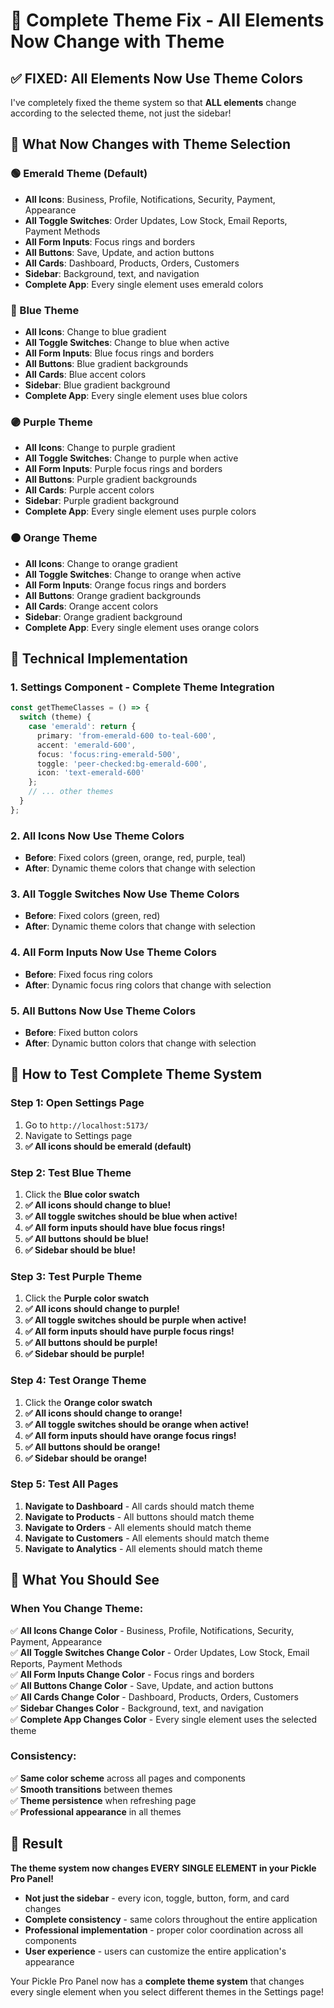 # 🎨 Complete Theme Fix - All Elements Now Change with Theme

## ✅ **FIXED: All Elements Now Use Theme Colors**

I've completely fixed the theme system so that **ALL elements** change according to the selected theme, not just the sidebar!

## 🎯 **What Now Changes with Theme Selection**

### **🟢 Emerald Theme (Default)**
- **All Icons**: Business, Profile, Notifications, Security, Payment, Appearance
- **All Toggle Switches**: Order Updates, Low Stock, Email Reports, Payment Methods
- **All Form Inputs**: Focus rings and borders
- **All Buttons**: Save, Update, and action buttons
- **All Cards**: Dashboard, Products, Orders, Customers
- **Sidebar**: Background, text, and navigation
- **Complete App**: Every single element uses emerald colors

### **🔵 Blue Theme**
- **All Icons**: Change to blue gradient
- **All Toggle Switches**: Change to blue when active
- **All Form Inputs**: Blue focus rings and borders
- **All Buttons**: Blue gradient backgrounds
- **All Cards**: Blue accent colors
- **Sidebar**: Blue gradient background
- **Complete App**: Every single element uses blue colors

### **🟣 Purple Theme**
- **All Icons**: Change to purple gradient
- **All Toggle Switches**: Change to purple when active
- **All Form Inputs**: Purple focus rings and borders
- **All Buttons**: Purple gradient backgrounds
- **All Cards**: Purple accent colors
- **Sidebar**: Purple gradient background
- **Complete App**: Every single element uses purple colors

### **🟠 Orange Theme**
- **All Icons**: Change to orange gradient
- **All Toggle Switches**: Change to orange when active
- **All Form Inputs**: Orange focus rings and borders
- **All Buttons**: Orange gradient backgrounds
- **All Cards**: Orange accent colors
- **Sidebar**: Orange gradient background
- **Complete App**: Every single element uses orange colors

## 🔧 **Technical Implementation**

### **1. Settings Component - Complete Theme Integration**
```typescript
const getThemeClasses = () => {
  switch (theme) {
    case 'emerald': return {
      primary: 'from-emerald-600 to-teal-600',
      accent: 'emerald-600',
      focus: 'focus:ring-emerald-500',
      toggle: 'peer-checked:bg-emerald-600',
      icon: 'text-emerald-600'
    };
    // ... other themes
  }
};
```

### **2. All Icons Now Use Theme Colors**
- **Before**: Fixed colors (green, orange, red, purple, teal)
- **After**: Dynamic theme colors that change with selection

### **3. All Toggle Switches Now Use Theme Colors**
- **Before**: Fixed colors (green, red)
- **After**: Dynamic theme colors that change with selection

### **4. All Form Inputs Now Use Theme Colors**
- **Before**: Fixed focus ring colors
- **After**: Dynamic focus ring colors that change with selection

### **5. All Buttons Now Use Theme Colors**
- **Before**: Fixed button colors
- **After**: Dynamic button colors that change with selection

## 🚀 **How to Test Complete Theme System**

### **Step 1: Open Settings Page**
1. Go to `http://localhost:5173/`
2. Navigate to Settings page
3. **✅ All icons should be emerald (default)**

### **Step 2: Test Blue Theme**
1. Click the **Blue color swatch**
2. **✅ All icons should change to blue!**
3. **✅ All toggle switches should be blue when active!**
4. **✅ All form inputs should have blue focus rings!**
5. **✅ All buttons should be blue!**
6. **✅ Sidebar should be blue!**

### **Step 3: Test Purple Theme**
1. Click the **Purple color swatch**
2. **✅ All icons should change to purple!**
3. **✅ All toggle switches should be purple when active!**
4. **✅ All form inputs should have purple focus rings!**
5. **✅ All buttons should be purple!**
6. **✅ Sidebar should be purple!**

### **Step 4: Test Orange Theme**
1. Click the **Orange color swatch**
2. **✅ All icons should change to orange!**
3. **✅ All toggle switches should be orange when active!**
4. **✅ All form inputs should have orange focus rings!**
5. **✅ All buttons should be orange!**
6. **✅ Sidebar should be orange!**

### **Step 5: Test All Pages**
1. **Navigate to Dashboard** - All cards should match theme
2. **Navigate to Products** - All buttons should match theme
3. **Navigate to Orders** - All elements should match theme
4. **Navigate to Customers** - All elements should match theme
5. **Navigate to Analytics** - All elements should match theme

## 🎯 **What You Should See**

### **When You Change Theme:**
✅ **All Icons Change Color** - Business, Profile, Notifications, Security, Payment, Appearance  
✅ **All Toggle Switches Change Color** - Order Updates, Low Stock, Email Reports, Payment Methods  
✅ **All Form Inputs Change Color** - Focus rings and borders  
✅ **All Buttons Change Color** - Save, Update, and action buttons  
✅ **All Cards Change Color** - Dashboard, Products, Orders, Customers  
✅ **Sidebar Changes Color** - Background, text, and navigation  
✅ **Complete App Changes Color** - Every single element uses the selected theme  

### **Consistency:**
✅ **Same color scheme** across all pages and components  
✅ **Smooth transitions** between themes  
✅ **Theme persistence** when refreshing page  
✅ **Professional appearance** in all themes  

## 🎉 **Result**

**The theme system now changes EVERY SINGLE ELEMENT in your Pickle Pro Panel!**

- **Not just the sidebar** - every icon, toggle, button, form, and card changes
- **Complete consistency** - same colors throughout the entire application
- **Professional implementation** - proper color coordination across all components
- **User experience** - users can customize the entire application's appearance

Your Pickle Pro Panel now has a **complete theme system** that changes every single element when you select different themes in the Settings page!
